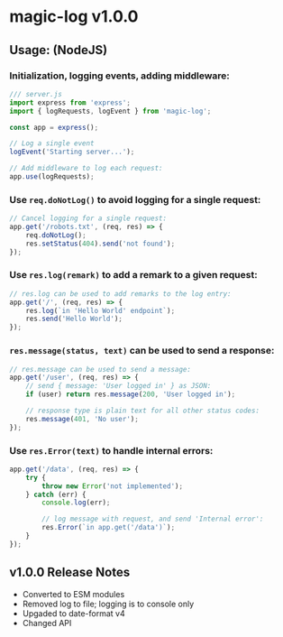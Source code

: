 # magic-log v1.0.0

## Usage: (NodeJS)

### Initialization, logging events, adding middleware:

```javascript
/// server.js
import express from 'express';
import { logRequests, logEvent } from 'magic-log';

const app = express();

// Log a single event
logEvent('Starting server...');

// Add middleware to log each request:
app.use(logRequests);
```

### Use `req.doNotLog()` to avoid logging for a single request:

```javascript
// Cancel logging for a single request:
app.get('/robots.txt', (req, res) => {
    req.doNotLog();
    res.setStatus(404).send('not found');
});
```

### Use `res.log(remark)` to add a remark to a given request:

```javascript
// res.log can be used to add remarks to the log entry:
app.get('/', (req, res) => {
    res.log(`in 'Hello World' endpoint`);
    res.send('Hello World');
});
```

### `res.message(status, text)` can be used to send a response:

```javascript
// res.message can be used to send a message:
app.get('/user', (req, res) => {
    // send { message: 'User logged in' } as JSON:
    if (user) return res.message(200, 'User logged in');

    // response type is plain text for all other status codes:
    res.message(401, 'No user');
});
```

### Use `res.Error(text)` to handle internal errors:

```javascript
app.get('/data', (req, res) => {
    try {
        throw new Error('not implemented');
    } catch (err) {
        console.log(err);

        // log message with request, and send 'Internal error':
        res.Error(`in app.get('/data')`);
    }
});
```

## v1.0.0 Release Notes

-   Converted to ESM modules
-   Removed log to file; logging is to console only
-   Upgaded to date-format v4
-   Changed API
